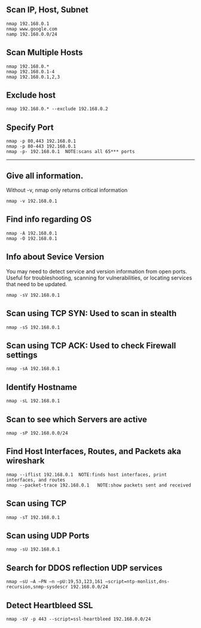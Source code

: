 ## Scan IP, Host, Subnet
```
nmap 192.168.0.1
nmap www.google.com
namp 192.168.0.0/24
```

## Scan Multiple Hosts
```
nmap 192.168.0.*
nmap 192.168.0.1-4
nmap 192.168.0.1,2,3
```

## Exclude host
```
nmap 192.168.0.* --exclude 192.168.0.2
```

## Specify Port
```
nmap -p 80,443 192.168.0.1
nmap -p 80-443 192.168.0.1
nmap -p- 192.168.0.1  NOTE:scans all 65*** ports
```
----------------------------------------------------------------------------------------------
## Give all information. 
Without -v, nmap only returns critical information
```
nmap -v 192.168.0.1 
```

## Find info regarding OS
```
nmap -A 192.168.0.1
nmap -O 192.168.0.1
```

## Info about Sevice Version
You may need to detect service and version information from open ports. 
Useful for troubleshooting, scanning for vulnerabilities, or locating services that need to be updated.
```
nmap -sV 192.168.0.1
```

## Scan using TCP SYN: Used to scan in stealth
```
nmap -sS 192.168.0.1
```
## Scan using TCP ACK: Used to check Firewall settings
```
nmap -sA 192.168.0.1
```

## Identify Hostname
```
nmap -sL 192.168.0.1
```
## Scan to see which Servers are active
```
nmap -sP 192.168.0.0/24
```

## Find Host Interfaces, Routes, and Packets aka wireshark
```
nmap --iflist 192.168.0.1  NOTE:finds host interfaces, print interfaces, and routes
nmap --packet-trace 192.168.0.1   NOTE:show packets sent and received
```

## Scan using TCP
```
nmap -sT 192.168.0.1
```

## Scan using UDP Ports
```
nmap -sU 192.168.0.1
```

## Search for DDOS reflection UDP services
```
nmap –sU –A –PN –n –pU:19,53,123,161 –script=ntp-monlist,dns-recursion,snmp-sysdescr 192.168.0.0/24
```

## Detect Heartbleed SSL
```
nmap -sV -p 443 --script=ssl-heartbleed 192.168.0.0/24
```

